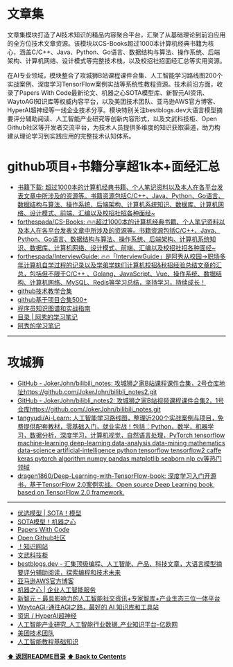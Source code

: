 # 文章集

文章集模块打造了AI技术知识的精品内容聚合平台，汇聚了从基础理论到前沿应用的全方位技术文章资源。该模块以CS-Books超过1000本计算机经典书籍为核心，涵盖C/C++、Java、Python、Go语言、数据结构与算法、操作系统、后端架构、计算机网络、设计模式等完整技术栈，以及校招社招面经汇总等实用资源。

在AI专业领域，模块整合了攻城狮B站课程课件合集、人工智能学习路线图200个实战案例、深度学习TensorFlow案例实战等系统性教程资源。技术前沿方面，收录了Papers With Code最新论文、机器之心SOTA模型库、新智元AI资讯、WaytoAGI知识库等权威内容平台，以及美团技术团队、亚马逊AWS官方博客、HyperAI超神经等一线企业技术分享。模块特别关注bestblogs.dev大语言模型摘要评分辅助阅读、人工智能产业研究等创新内容形式，以及文武科技柜、Open Github社区等开发者交流平台，为技术人员提供多维度的知识获取渠道，助力构建从理论学习到实践应用的完整技术认知体系。

# github项目+书籍分享超1k本+面经汇总

- [书籍下载: 超过1000本的计算机经典书籍、个人笔记资料以及本人在各平台发表文章中所涉及的资源等。书籍资源包括C/C++、Java、Python、Go语言、数据结构与算法、操作系统、后端架构、计算机系统知识、数据库、计算机网络、设计模式、前端、汇编以及校招社招各种面经~](https://gitee.com/ForthEspada/CS-Books#142%E6%B7%B1%E5%BA%A6%E5%AD%A6%E4%B9%A0)
- [forthespada/CS-Books: 🔥🔥超过1000本的计算机经典书籍、个人笔记资料以及本人在各平台发表文章中所涉及的资源等。书籍资源包括C/C++、Java、Python、Go语言、数据结构与算法、操作系统、后端架构、计算机系统知识、数据库、计算机网络、设计模式、前端、汇编以及校招社招各种面经~](https://github.com/forthespada/CS-Books)
- [forthespada/InterviewGuide: 🔥🔥「InterviewGuide」是阿秀从校园->职场多年计算机自学过程的记录以及学弟学妹们计算机校招&秋招经验总结文章的汇总，包括但不限于C/C++ 、Golang、JavaScript、Vue、操作系统、数据结构、计算机网络、MySQL、Redis等学习总结，坚持学习，持续成长！](https://github.com/forthespada/InterviewGuide)
- [github技术教学合集](https://github.com/EbookFoundation/free-programming-books/blob/main/books/free-programming-books-zh.md)
- [github基于项目合集500+](https://github.com/practical-tutorials/project-based-learning#python)
- [程序员知识图谱和实战指南](https://github.com/rulinma/it)
- [目录 | 阿秀的学习笔记](https://interviewguide.cn/notes/01-guide/web-guide-reading.html#_1%E3%80%81%E5%85%8D%E8%B4%B9%E8%B5%84%E6%BA%90)
- [阿秀的学习笔记](https://interviewguide.cn/#/)

-----------------------------------------------------------

# 攻城狮

- [GitHub - JokerJohn/bilibili_notes: 攻城狮之家B站课程课件合集，2号仓库地址https://github.com/JokerJohn/bilibli_notes2.git](https://github.com/JokerJohn/bilibili_notes)
- [GitHub - JokerJohn/bilibli_notes2: 攻城狮之家B站视频课程课件合集2，1号仓库https://github.com/JokerJohn/bilibili_notes.git](https://github.com/JokerJohn/bilibli_notes2)
- [tangyudi/Ai-Learn: 人工智能学习路线图，整理近200个实战案例与项目，免费提供配套教材，零基础入门，就业实战！包括：Python，数学，机器学习，数据分析，深度学习，计算机视觉，自然语言处理，PyTorch tensorflow machine-learning,deep-learning data-analysis data-mining mathematics data-science artificial-intelligence python tensorflow tensorflow2 caffe keras pytorch algorithm numpy pandas matplotlib seaborn nlp cv等热门领域](https://github.com/tangyudi/Ai-learn)
- [dragen1860/Deep-Learning-with-TensorFlow-book: 深度学习入门开源书，基于TensorFlow 2.0案例实战。Open source Deep Learning book, based on TensorFlow 2.0 framework.](https://github.com/dragen1860/Deep-Learning-with-TensorFlow-book)

------------------------------------------------------------

- [优选模型 | SOTA！模型](https://sota.jiqizhixin.com/models/list?activeKey=opt)
- [SOTA模型！机器之心](https://sota.jiqizhixin.com/models/list?activeKey=task)
- [Papers With Code](https://paperswithcode.com/method/maddpg)
- [Open Github社区](https://open.itc.cn/)
- [！知识网站](https://github.com/tuteng/Best-websites-a-programmer-should-visit-zh)
- [文武科技柜](https://www.wangdu.site/?s=docker)
- [bestblogs.dev - 汇集顶级编程、人工智能、产品、科技文章，大语言模型摘要评分辅助阅读，探索编程和技术未来](https://www.bestblogs.dev/)
- [亚马逊AWS官方博客](https://aws.amazon.com/cn/blogs/china/)
- [机器之心 | 企业人工智能服务](https://www.jiqizhixin.com/)
- [新智元 – 最具影响力的人工智能社交资讯+专家智库+产业生态三位一体平台](https://aiera.com.cn/)
- [WaytoAGI-通往AGI之路，最好的 AI 知识库和工具站](https://www.waytoagi.com/)
- [资讯 / HyperAI超神经](https://hyper.ai/news)
- [人工智能产业研究_人工智能行业数据_产业知识平台-亿欧网](https://www.iyiou.com/AI/f1b63cbaaf6787045773ccd594e2ef1c%23-1&21)
- [美团技术团队](https://tech.meituan.com/)
- [人工智能教程基础知识](https://www.captainbed.net/blog-neo/)

**[⬆ 返回README目录](../README.md#目录)**
**[⬆ Back to Contents](../README-EN.md#contents)**